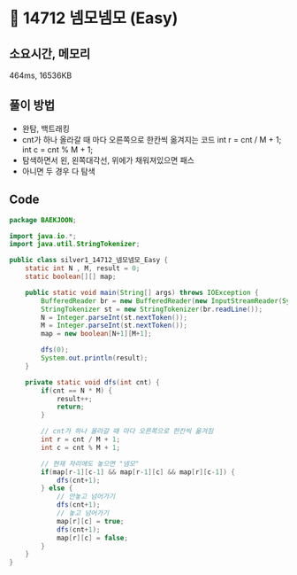 # 📘 14712 넴모넴모 (Easy)

## 소요시간, 메모리
464ms, 16536KB

## 풀이 방법
- 완탐, 백트래킹
- cnt가 하나 올라갈 때 마다 오른쪽으로 한칸씩 옮겨지는 코드
  int r = cnt / M + 1;
  int c = cnt % M + 1;
- 탐색하면서 왼, 왼쪽대각선, 위에가 채워져있으면 패스
- 아니면 두 경우 다 탐색

## Code

```java
package BAEKJOON;

import java.io.*;
import java.util.StringTokenizer;

public class silver1_14712_넴모넴모_Easy {
	static int N , M, result = 0;
	static boolean[][] map;

	public static void main(String[] args) throws IOException {
		BufferedReader br = new BufferedReader(new InputStreamReader(System.in));
		StringTokenizer st = new StringTokenizer(br.readLine());
		N = Integer.parseInt(st.nextToken());
		M = Integer.parseInt(st.nextToken());
		map = new boolean[N+1][M+1];

		dfs(0);
		System.out.println(result);
	}

	private static void dfs(int cnt) {
		if(cnt == N * M) {
			result++;
			return;
		}

		// cnt가 하나 올라갈 때 마다 오른쪽으로 한칸씩 옮겨짐
		int r = cnt / M + 1;
		int c = cnt % M + 1;

		// 현재 자리에도 놓으면 "넴모"
		if(map[r-1][c-1] && map[r-1][c] && map[r][c-1]) {
			dfs(cnt+1);
		} else {
			// 안놓고 넘어가기
			dfs(cnt+1);
			// 놓고 넘어가기
			map[r][c] = true;
			dfs(cnt+1);
			map[r][c] = false;
		}
	}
}

```